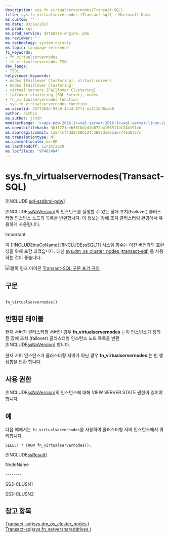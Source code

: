 ```yaml
---
description: sys.fn_virtualservernodes(Transact-SQL)
title: sys.fn_virtualservernodes (Transact-sql) | Microsoft Docs
ms.custom: ''
ms.date: 03/14/2017
ms.prod: sql
ms.prod_service: database-engine, pdw
ms.reviewer: ''
ms.technology: system-objects
ms.topic: language-reference
f1_keywords:
- fn_virtualservernodes
- fn_virtualservernodes_TSQL
dev_langs:
- TSQL
helpviewer_keywords:
- nodes [Faillover Clustering], virtual servers
- nodes [Faillover Clustering]
- virtual servers [Faillover Clustering]
- failover clustering [SQL Server], nodes
- fn_virtualservernodes function
- sys.fn_virtualservernodes function
ms.assetid: 257f3b8d-93c0-4444-87f1-ea211bd8cad0
author: rothja
ms.author: jroth
monikerRange: '>=aps-pdw-2016||>=sql-server-2016||>=sql-server-linux-2017||=azuresqldb-mi-current'
ms.openlocfilehash: 3b1f721eeb58fbb2d1b072a4156511bf24b191cb
ms.sourcegitcommit: 1a544cf4dd2720b124c3697d1e62ae7741db757c
ms.translationtype: MT
ms.contentlocale: ko-KR
ms.lasthandoff: 12/14/2020
ms.locfileid: "97482494"
---
```

# <a name="sysfn_virtualservernodes-transact-sql"></a>sys.fn_virtualservernodes(Transact-SQL)
[!INCLUDE [sql-asdbmi-pdw](../../includes/applies-to-version/sql-asdbmi-pdw.md)]

  [!INCLUDE[ssNoVersion](../../includes/ssnoversion-md.md)]의 인스턴스를 실행할 수 있는 장애 조치(Failover) 클러스터형 인스턴스 노드의 목록을 반환합니다. 이 정보는 장애 조치 클러스터링 환경에서 유용하게 사용됩니다.  
  
> [!IMPORTANT]
>  이 [!INCLUDE[msCoName](../../includes/msconame-md.md)] [!INCLUDE[ssSQL11](../../includes/sssql11-md.md)] 시스템 함수는 이전 버전과의 호환성을 위해 포함 되었습니다. 대신 [sys.dm_os_cluster_nodes &#40;transact-sql&#41;](../../relational-databases/system-dynamic-management-views/sys-dm-os-cluster-nodes-transact-sql.md) 를 사용 하는 것이 좋습니다.  
  
 ![항목 링크 아이콘](../../database-engine/configure-windows/media/topic-link.gif "항목 링크 아이콘") [Transact-SQL 구문 표기 규칙](../../t-sql/language-elements/transact-sql-syntax-conventions-transact-sql.md)  
  
## <a name="syntax"></a>구문  
  
```  
  
fn_virtualservernodes()  
```  
  
## <a name="tables-returned"></a>반환된 테이블  
 현재 서버가 클러스터형 서버인 경우 **fn_virtualservernodes** 는이 인스턴스가 정의 된 장애 조치 (failover) 클러스터형 인스턴스 노드 목록을 반환 [!INCLUDE[ssNoVersion](../../includes/ssnoversion-md.md)] 합니다.  
  
 현재 서버 인스턴스가 클러스터형 서버가 아닌 경우 **fn_virtualservernodes** 는 빈 행 집합을 반환 합니다.  
  
## <a name="permissions"></a>사용 권한  
 [!INCLUDE[ssNoVersion](../../includes/ssnoversion-md.md)]의 인스턴스에 대해 VIEW SERVER STATE 권한이 있어야 합니다.  
  
## <a name="examples"></a>예  
 다음 예에서는 `fn_virtualservernodes`를 사용하여 클러스터형 서버 인스턴스에서 쿼리합니다.  
  
```  
SELECT * FROM fn_virtualservernodes();  
```  
  
 [!INCLUDE[ssResult](../../includes/ssresult-md.md)]  
  
 NodeName  
  
 -------\-  
  
 SS3-CLUSN1  
  
 SS3-CLUSN2  
  
## <a name="see-also"></a>참고 항목  
 [Transact-sql&#41;sys.dm_os_cluster_nodes &#40;](../../relational-databases/system-dynamic-management-views/sys-dm-os-cluster-nodes-transact-sql.md)   
 [Transact-sql&#41;sys.fn_servershareddrives &#40;](../../relational-databases/system-functions/sys-fn-servershareddrives-transact-sql.md)  
  
  
